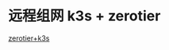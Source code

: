 # 远程组网 k3s + zerotier

[zerotier+k3s](https://www.danmanners.com/posts/p2-k3s-digitalocean-zerotier-and-more)